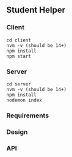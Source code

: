 ## Student Helper


### Client
```
cd client
nvm -v (should be 14+)
npm install
npm start
```

### Server
```
cd server
nvm -v (should be 14+)
npm install
nodemon index
```

### Requirements

### Design

### API
